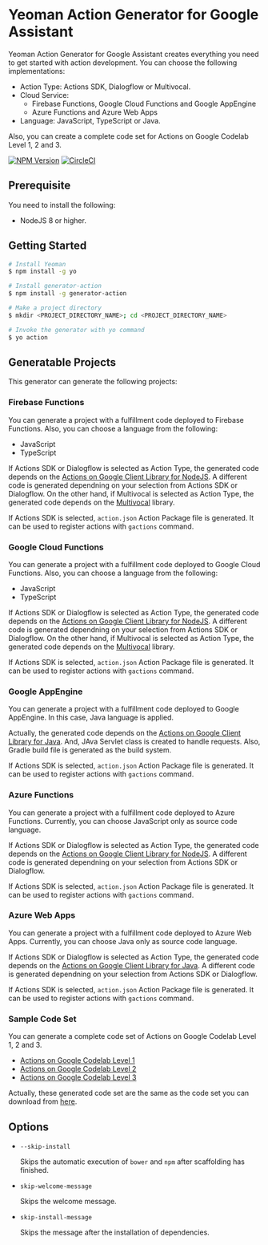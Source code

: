 # Yeoman Action Generator for Google Assistant

Yeoman Action Generator for Google Assistant creates everything you need to get started with action development. You can choose the following implementations:

* Action Type: Actions SDK, Dialogflow or Multivocal.
* Cloud Service:
  * Firebase Functions, Google Cloud Functions and Google AppEngine
  * Azure Functions and Azure Web Apps
* Language: JavaScript, TypeScript or Java.

Also, you can create a complete code set for Actions on Google Codelab Level 1, 2 and 3.

[![NPM Version](https://img.shields.io/npm/v/generator-action.svg)](https://www.npmjs.org/package/generator-action)
[![CircleCI](https://circleci.com/gh/yoichiro/generator-action.svg?style=svg)](https://circleci.com/gh/yoichiro/generator-action)

## Prerequisite

You need to install the following:

* NodeJS 8 or higher.

## Getting Started

```bash
# Install Yeoman
$ npm install -g yo

# Install generator-action
$ npm install -g generator-action

# Make a project directory
$ mkdir <PROJECT_DIRECTORY_NAME>; cd <PROJECT_DIRECTORY_NAME>

# Invoke the generator with yo command
$ yo action
```

## Generatable Projects

This generator can generate the following projects:

### Firebase Functions

You can generate a project with a fulfillment code deployed to Firebase Functions. Also, you can choose a language from the following:

* JavaScript
* TypeScript

If Actions SDK or Dialogflow is selected as Action Type, the generated code depends on the [Actions on Google Client Library for NodeJS](https://github.com/actions-on-google/actions-on-google-nodejs). A different code is generated dependning on your selection from Actions SDK or Dialogflow. On the other hand, if Multivocal is selected as Action Type, the generated code depends on the [Multivocal](https://github.com/afirstenberg/multivocal) library.

If Actions SDK is selected, `action.json` Action Package file is generated. It can be used to register actions with `gactions` command.

### Google Cloud Functions

You can generate a project with a fulfillment code deployed to Google Cloud Functions. Also, you can choose a language from the following:

* JavaScript
* TypeScript

If Actions SDK or Dialogflow is selected as Action Type, the generated code depends on the [Actions on Google Client Library for NodeJS](https://github.com/actions-on-google/actions-on-google-nodejs). A different code is generated dependning on your selection from Actions SDK or Dialogflow. On the other hand, if Multivocal is selected as Action Type, the generated code depends on the [Multivocal](https://github.com/afirstenberg/multivocal) library.

If Actions SDK is selected, `action.json` Action Package file is generated. It can be used to register actions with `gactions` command.

### Google AppEngine

You can generate a project with a fulfillment code deployed to Google AppEngine. In this case, Java language is applied.

Actually, the generated code depends on the [Actions on Google Client Library for Java](https://github.com/actions-on-google/actions-on-google-java). And, JAva Servlet class is created to handle requests. Also, Gradle build file is generated as the build system.

If Actions SDK is selected, `action.json` Action Package file is generated. It can be used to register actions with `gactions` command.

### Azure Functions

You can generate a project with a fulfillment code deployed to Azure Functions. Currently, you can choose JavaScript only as source code language.

If Actions SDK or Dialogflow is selected as Action Type, the generated code depends on the [Actions on Google Client Library for NodeJS](https://github.com/actions-on-google/actions-on-google-nodejs). A different code is generated dependning on your selection from Actions SDK or Dialogflow.

If Actions SDK is selected, `action.json` Action Package file is generated. It can be used to register actions with `gactions` command.

### Azure Web Apps

You can generate a project with a fulfillment code deployed to Azure Web Apps. Currently, you can choose Java only as source code language.

If Actions SDK or Dialogflow is selected as Action Type, the generated code depends on the [Actions on Google Client Library for Java](https://github.com/actions-on-google/actions-on-google-java). A different code is generated dependning on your selection from Actions SDK or Dialogflow.

If Actions SDK is selected, `action.json` Action Package file is generated. It can be used to register actions with `gactions` command.

### Sample Code Set

You can generate a complete code set of Actions on Google Codelab Level 1, 2 and 3.

* [Actions on Google Codelab Level 1](https://codelabs.developers.google.com/codelabs/actions-1/)
* [Actions on Google Codelab Level 2](https://codelabs.developers.google.com/codelabs/actions-2/)
* [Actions on Google Codelab Level 3](https://codelabs.developers.google.com/codelabs/actions-3/)

Actually, these generated code set are the same as the code set you can download from [here](https://github.com/actions-on-google/codelabs-nodejs).

## Options

* `--skip-install`

  Skips the automatic execution of `bower` and `npm` after
  scaffolding has finished.

* `skip-welcome-message`

  Skips the welcome message.

* `skip-install-message`

  Skips the message after the installation of dependencies.

